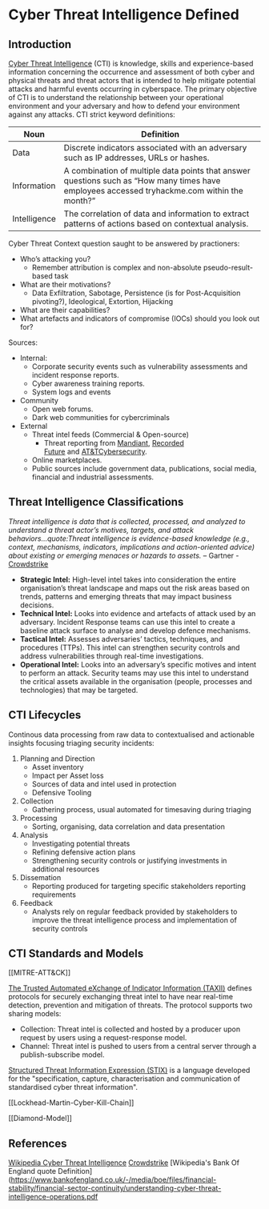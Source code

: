 
# Cyber Threat Intelligence Defined

## Introduction

[Cyber Threat Intelligence](https://en.wikipedia.org/wiki/Cyber_threat_intelligence) (CTI) is knowledge, skills and experience-based information concerning the occurrence and assessment of both cyber and physical threats and threat actors that is intended to help mitigate potential attacks and harmful events occurring in cyberspace.  The primary objective of CTI is to understand the relationship between your operational environment and your adversary and how to defend your environment against any attacks. CTI strict keyword definitions:

Noun | Definition
--- | ---
Data | Discrete indicators associated with an adversary such as IP addresses, URLs or hashes.
Information | A combination of multiple data points that answer questions such as “How many times have employees accessed tryhackme.com within the month?”
Intelligence | The correlation of data and information to extract patterns of actions based on contextual analysis.

Cyber Threat Context question saught to be answered by practioners:

-   Who’s attacking you?
	- Remember attribution is complex and non-absolute pseudo-result-based task 
-   What are their motivations? 
	- Data Exfiltration, Sabotage, Persistence (is for Post-Acquisition pivoting?), Ideological, Extortion, Hijacking
-   What are their capabilities? 
-   What artefacts and indicators of compromise (IOCs) should you look out for?

Sources:
-   Internal:  
    -   Corporate security events such as vulnerability assessments and incident response reports.
    -   Cyber awareness training reports.
    -   System logs and events
-   Community
    -   Open web forums.
    -   Dark web communities for cybercriminals
-   External
    -   Threat intel feeds (Commercial & Open-source) 
		- Threat reporting from [Mandiant](https://www.mandiant.com/resources), [Recorded Future](https://www.recordedfuture.com/resources/global-issues) and [AT&TCybersecurity](https://cybersecurity.att.com).
    -   Online marketplaces.
    -   Public sources include government data, publications, social media, financial and industrial assessments.

## Threat Intelligence Classifications

*Threat intelligence is data that is collected, processed, and analyzed to understand a threat actor’s motives, targets, and attack behaviors...quote:Threat intelligence is evidence-based knowledge (e.g., context, mechanisms, indicators, implications and action-oriented advice) about existing or emerging menaces or hazards to assets.* – Gartner - [Crowdstrike](https://www.crowdstrike.com/cybersecurity-101/threat-intelligence/)

-   **Strategic Intel:** High-level intel takes into consideration the entire organisation’s threat landscape and maps out the risk areas based on trends, patterns and emerging threats that may impact business decisions.
-   **Technical Intel:** Looks into evidence and artefacts of attack used by an adversary. Incident Response teams can use this intel to create a baseline attack surface to analyse and develop defence mechanisms.    
-   **Tactical Intel:** Assesses adversaries’ tactics, techniques, and procedures (TTPs). This intel can strengthen security controls and address vulnerabilities through real-time investigations.
-   **Operational Intel:** Looks into an adversary’s specific motives and intent to perform an attack. Security teams may use this intel to understand the critical assets available in the organisation (people, processes and technologies) that may be targeted.



## CTI Lifecycles

Continous data processing from raw data to contextualised and actionable insights focusing triaging security incidents:

1. Planning and Direction 
	- Asset inventory
	- Impact per Asset loss
	- Sources of data and intel used in protection
	- Defensive Tooling
1. Collection
	- Gathering process, usual automated for timesaving during triaging
1. Processing
	- Sorting, organising, data correlation and data presentation 
1. Analysis
	- Investigating potential threats
	- Refining defensive action plans
	- Strengthening security controls or justifying investments in additional resources
1. Dissemation
	- Reporting produced for targeting specific stakeholders reporting requirements  
1. Feedback
	- Analysts rely on regular feedback provided by stakeholders to improve the threat intelligence process and implementation of security controls

## CTI Standards and Models

[[MITRE-ATT&CK]]

[The Trusted Automated eXchange of Indicator Information (TAXII)](https://oasis-open.github.io/cti-documentation/taxii/intro) defines protocols for securely exchanging threat intel to have near real-time detection, prevention and mitigation of threats. The protocol supports two sharing models:
-   Collection: Threat intel is collected and hosted by a producer upon request by users using a request-response model.
-   Channel: Threat intel is pushed to users from a central server through a publish-subscribe model.

[Structured Threat Information Expression (STIX)](https://oasis-open.github.io/cti-documentation/stix/intro) is a language developed for the "specification, capture, characterisation and communication of standardised cyber threat information". 

[[Lockhead-Martin-Cyber-Kill-Chain]]

[[Diamond-Model]]

## References

[Wikipedia Cyber Threat Intelligence](https://en.wikipedia.org/wiki/Cyber_threat_intelligence) 
[Crowdstrike](https://www.crowdstrike.com/cybersecurity-101/threat-intelligence/)
[Wikipedia's Bank Of England quote Definition](https://www.bankofengland.co.uk/-/media/boe/files/financial-stability/financial-sector-continuity/understanding-cyber-threat-intelligence-operations.pdf